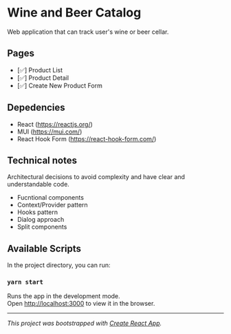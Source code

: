 # Wine and Beer Catalog 

Web application that can track user's wine or beer cellar.
## Pages
- [✅] Product List
- [✅] Product Detail
- [✅] Create New Product Form

## Depedencies
- React (https://reactjs.org/)
- MUI (https://mui.com/)
- React Hook Form (https://react-hook-form.com/)

## Technical notes
Architectural decisions to avoid complexity and have clear and understandable code.

 - Fucntional components
 - Context/Provider pattern
 - Hooks pattern
 - Dialog approach
 - Split components

## Available Scripts

In the project directory, you can run:

### `yarn start`

Runs the app in the development mode.\
Open [http://localhost:3000](http://localhost:3000) to view it in the browser.

___
*This project was bootstrapped with [Create React App](https://github.com/facebook/create-react-app).*